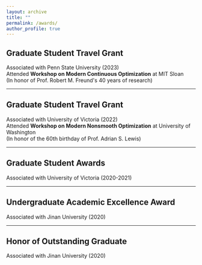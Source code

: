 ```yaml
---
layout: archive
title: ""
permalink: /awards/
author_profile: true
---
```


## Graduate Student Travel Grant
Associated with Penn State University (2023)  
Attended **Workshop on Modern Continuous Optimization** at MIT Sloan  
(In honor of Prof. Robert M. Freund's 40 years of research)

---

## Graduate Student Travel Grant
Associated with University of Victoria (2022)  
Attended **Workshop on Modern Nonsmooth Optimization** at University of Washington  
(In honor of the 60th birthday of Prof. Adrian S. Lewis)

---

## Graduate Student Awards
Associated with University of Victoria (2020-2021)

---

## Undergraduate Academic Excellence Award
Associated with Jinan University (2020)

---

## Honor of Outstanding Graduate
Associated with Jinan University (2020)
